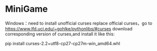 # MiniGame

Windows：need to install unofficial curses replace official curses，go to https://www.lfd.uci.edu/~gohlke/pythonlibs/#curses download corresponding version of curses,and install it like this:

pip install curses-2.2+utf8-cp27-cp27m-win_amd64.whl
